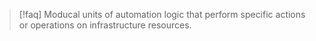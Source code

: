 >[!faq] Moducal units of automation logic that perform specific actions or operations on infrastructure resources.

